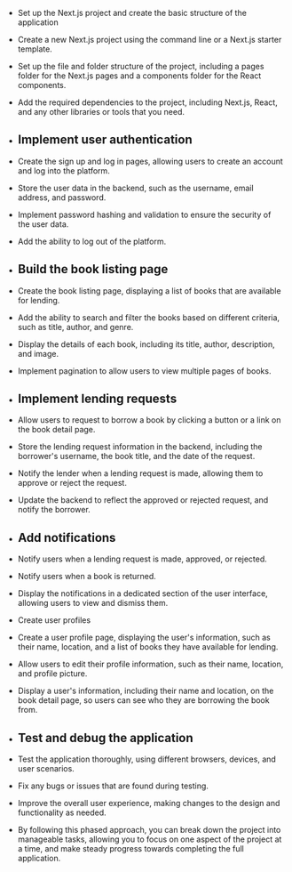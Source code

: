 - Set up the Next.js project and create the basic structure of the application
- Create a new Next.js project using the command line or a Next.js starter template.
- Set up the file and folder structure of the project, including a pages folder for the Next.js pages and a components folder for the React components.
- Add the required dependencies to the project, including Next.js, React, and any other libraries or tools that you need.
- ## Implement user authentication
- Create the sign up and log in pages, allowing users to create an account and log into the platform.
- Store the user data in the backend, such as the username, email address, and password.
- Implement password hashing and validation to ensure the security of the user data.
- Add the ability to log out of the platform.
- ## Build the book listing page
- Create the book listing page, displaying a list of books that are available for lending.
- Add the ability to search and filter the books based on different criteria, such as title, author, and genre.
- Display the details of each book, including its title, author, description, and image.
- Implement pagination to allow users to view multiple pages of books.
- ## Implement lending requests
- Allow users to request to borrow a book by clicking a button or a link on the book detail page.
- Store the lending request information in the backend, including the borrower's username, the book title, and the date of the request.
- Notify the lender when a lending request is made, allowing them to approve or reject the request.
- Update the backend to reflect the approved or rejected request, and notify the borrower.
- ## Add notifications
- Notify users when a lending request is made, approved, or rejected.
- Notify users when a book is returned.
- Display the notifications in a dedicated section of the user interface, allowing users to view and dismiss them.
- Create user profiles
- Create a user profile page, displaying the user's information, such as their name, location, and a list of books they have available for lending.
- Allow users to edit their profile information, such as their name, location, and profile picture.
- Display a user's information, including their name and location, on the book detail page, so users can see who they are borrowing the  book from.

- ## Test and debug the application
- Test the application thoroughly, using different browsers, devices, and user scenarios.
- Fix any bugs or issues that are found during testing.
- Improve the overall user experience, making changes to the design and functionality as needed.
- By following this phased approach, you can break down the project into manageable tasks, allowing you to focus on one aspect of the project at a time, and make steady progress towards completing the full application.